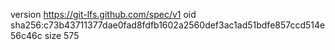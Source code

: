 version https://git-lfs.github.com/spec/v1
oid sha256:c73b43711377dae0fad8fdfb1602a2560def3ac1ad51bdfe857ccd514e56c46c
size 575
